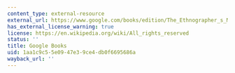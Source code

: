 ```yaml
---
content_type: external-resource
external_url: https://www.google.com/books/edition/The_Ethnographer_s_Magic_and_Other_Essay/6IM1s8rytLQC?hl=en&gbpv=1
has_external_license_warning: true
license: https://en.wikipedia.org/wiki/All_rights_reserved
status: ''
title: Google Books
uid: 1aa1c9c5-5e09-47e3-9ce4-db0f6695686a
wayback_url: ''
---
```

